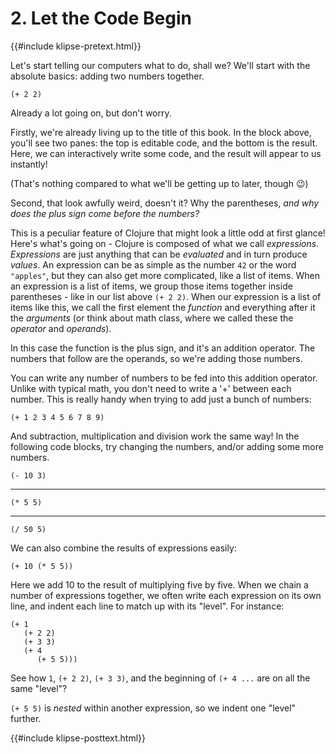 <!-- 
   So I know that a lot of programming books start with basic numeric stuff, 
   but I'm wondering if it might be better to start somewhere else here. 
   In the introduction, you talk about letters -> words -> sentences -> etc. 
   Perhaps that might be a good way to start here? Talking about making 
   strings and substrings or something? Idk, just a thought. Math is the "classic" 
   way to start, but I always worry in Lisps it'll be off-putting since 
   "that's not how you write math". 

   It's probably not the best way to go, but I don't know. Just a thought.
-->
# 2. Let the Code Begin

{{#include klipse-pretext.html}}

Let's start telling our computers what to do, shall we?
We'll start with the absolute basics: adding two numbers together.

```klipse
(+ 2 2)
```

Already a lot going on, but don't worry.

<!-- 
   I removed this because the learner doesn't really know what interactive 
   programming is or why that's exciting at this point. Comes a little out of nowhere?
-->
Firstly, we're already living up to the title of this book.
In the block above, you'll see two panes:
the top is editable code, and the bottom is the result. Here,
we can interactively write some code, and the result will appear to us instantly!

(That's nothing compared to what we'll be getting up to later, though 😉)

Second, that look awfully weird, doesn't it?
Why the parentheses, *and why does the plus sign come before the numbers?*

<!-- 
   Felt like this paragraph could use a rework. Hope you like the changes.
 -->
This is a peculiar feature of Clojure that might look a little odd at first glance!
Here's what's going on - Clojure is composed of what we call *expressions*.
*Expressions* are just anything that can be *evaluated* and in turn produce *values*. 
An expression can be as simple as the number `42` or the word `"apples"`, 
but they can also get more complicated, like a list of items. 
When an expression is a list of items, we group those items together inside 
parentheses - like in our list above `(+ 2 2)`. When our expression is a list of 
items like this, we call the first element the *function* and everything after 
it the *arguments* 
(or think about math class, where we called these the *operator* and *operands*).

<!-- Just changed this to reflect the slight change of language above -->
In this case the function is the plus sign, and it's an addition operator.
The numbers that follow are the operands, so we're adding those numbers.

You can write any number of numbers to be fed into this addition operator.
Unlike with typical math, you don't need to write a '+' between each number. 
This is really handy when trying to add just a bunch of numbers:

```klipse
(+ 1 2 3 4 5 6 7 8 9)
```

<!-- Upbeat tone -->
And subtraction, multiplication and division work the same way!
In the following code blocks, try changing the numbers, and/or
adding some more numbers.

```klipse
(- 10 3)
```

<hr />

```klipse
(* 5 5)
```

<hr />

```klipse
(/ 50 5)
```

We can also combine the results of expressions easily:

```klipse
(+ 10 (* 5 5))
```

Here we add 10 to the result of multiplying five by five.
When we chain a number of expressions together, we often write each expression
on its own line, and indent each line to match up with its "level".
For instance:

```klipse
(+ 1
   (+ 2 2)
   (+ 3 3)
   (+ 4
      (+ 5 5)))
```

See how `1`, `(+ 2 2)`, `(+ 3 3)`, and the beginning of `(+ 4 ...` are on all the same "level"?

`(+ 5 5)` is *nested* within another expression, so we indent one "level" further.


{{#include klipse-posttext.html}}
